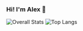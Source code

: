 ### Hi! I'm Alex 👋

![Overall Stats](https://github-readme-stats-gilt-one-15.vercel.app/api?username=alexl6&count_private=true&theme=transparent&show_icons=true&hide=stars,contribs&rank_icon=github)
![Top Langs](https://github-readme-stats-gilt-one-15.vercel.app/api/top-langs/?username=alexl6&theme=transparent&layout=compact&hide=html&count_private=true)
